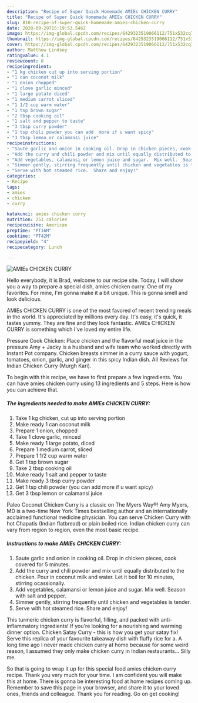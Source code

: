 ```yaml
---
description: "Recipe of Super Quick Homemade AMIEs CHICKEN CURRY"
title: "Recipe of Super Quick Homemade AMIEs CHICKEN CURRY"
slug: 810-recipe-of-super-quick-homemade-amies-chicken-curry
date: 2020-09-29T15:19:53.546Z
image: https://img-global.cpcdn.com/recipes/6429323519066112/751x532cq70/amies-chicken-curry-recipe-main-photo.jpg
thumbnail: https://img-global.cpcdn.com/recipes/6429323519066112/751x532cq70/amies-chicken-curry-recipe-main-photo.jpg
cover: https://img-global.cpcdn.com/recipes/6429323519066112/751x532cq70/amies-chicken-curry-recipe-main-photo.jpg
author: Matthew Lindsey
ratingvalue: 4.1
reviewcount: 8
recipeingredient:
- "1 kg chicken cut up into serving portion"
- "1 can coconut milk"
- "1 onion chopped"
- "1 clove garlic minced"
- "1 large potato diced"
- "1 medium carrot sliced"
- "1 1/2 cup warm water"
- "1 tsp brown sugar"
- "2 tbsp cooking oil"
- "1 salt and pepper to taste"
- "3 tbsp curry powder"
- "1 tsp chili powder you can add  more if u want spicy"
- "3 tbsp lemon or calamansi juice"
recipeinstructions:
- "Saute garlic and onion in cooking oil. Drop in chicken pieces, cook covered for 5 minutes."
- "Add the curry and chili powder and mix until equally distributed to the chicken.  Pour in coconut milk and water.  Let it boil for 10 minutes, stirring ocassionally."
- "Add vegetables, calamansi or lemon juice and sugar.  Mix well.  Season with salt and pepper."
- "Simmer gently, stirring frequently until chicken and vegetables is tender."
- "Serve with hot steamed rice.  Share and enjoy!"
categories:
- Recipe
tags:
- amies
- chicken
- curry

katakunci: amies chicken curry 
nutrition: 251 calories
recipecuisine: American
preptime: "PT16M"
cooktime: "PT42M"
recipeyield: "4"
recipecategory: Lunch

---
```



![AMIEs CHICKEN CURRY](https://img-global.cpcdn.com/recipes/6429323519066112/751x532cq70/amies-chicken-curry-recipe-main-photo.jpg)

Hello everybody, it is Brad, welcome to our recipe site. Today, I will show you a way to prepare a special dish, amies chicken curry. One of my favorites. For mine, I'm gonna make it a bit unique. This is gonna smell and look delicious.

AMIEs CHICKEN CURRY is one of the most favored of recent trending meals in the world. It's appreciated by millions every day. It's easy, it's quick, it tastes yummy. They are fine and they look fantastic. AMIEs CHICKEN CURRY is something which I've loved my entire life.

Pressure Cook Chicken: Place chicken and the flavorful meat juice in the pressure Amy + Jacky is a husband and wife team who worked directly with Instant Pot company. Chicken breasts simmer in a curry sauce with yogurt, tomatoes, onion, garlic, and ginger in this spicy Indian dish. All Reviews for Indian Chicken Curry (Murgh Kari).


To begin with this recipe, we have to first prepare a few ingredients. You can have amies chicken curry using 13 ingredients and 5 steps. Here is how you can achieve that.

<!--inarticleads1-->

##### The ingredients needed to make AMIEs CHICKEN CURRY:

1. Take 1 kg chicken, cut up into serving portion
1. Make ready 1 can coconut milk
1. Prepare 1 onion, chopped
1. Take 1 clove garlic, minced
1. Make ready 1 large potato, diced
1. Prepare 1 medium carrot, sliced
1. Prepare 1 1/2 cup warm water
1. Get 1 tsp brown sugar
1. Take 2 tbsp cooking oil
1. Make ready 1 salt and pepper to taste
1. Make ready 3 tbsp curry powder
1. Get 1 tsp chili powder (you can add  more if u want spicy)
1. Get 3 tbsp lemon or calamansi juice


Paleo Coconut Chicken Curry is a classic on The Myers Way®! Amy Myers, MD is a two-time New York Times bestselling author and an internationally acclaimed functional medicine physician. You can serve Chicken Curry with hot Chapatis (Indian flatbread) or plain boiled rice. Indian chicken curry can vary from region to region, even the most basic recipe. 

<!--inarticleads2-->

##### Instructions to make AMIEs CHICKEN CURRY:

1. Saute garlic and onion in cooking oil. Drop in chicken pieces, cook covered for 5 minutes.
1. Add the curry and chili powder and mix until equally distributed to the chicken.  Pour in coconut milk and water.  Let it boil for 10 minutes, stirring ocassionally.
1. Add vegetables, calamansi or lemon juice and sugar.  Mix well.  Season with salt and pepper.
1. Simmer gently, stirring frequently until chicken and vegetables is tender.
1. Serve with hot steamed rice.  Share and enjoy!


This turmeric chicken curry is flavorful, filling, and packed with anti-inflammatory ingredients! If you&#39;re looking for a nourishing and warming dinner option. Chicken Satay Curry - this is how you get your satay fix! Serve this replica of your favourite takeaway dish with fluffy rice for a. A long time ago I never made chicken curry at home because for some weird reason, I assumed they only make chicken curry in Indian restaurants… Silly me. 

So that is going to wrap it up for this special food amies chicken curry recipe. Thank you very much for your time. I am confident you will make this at home. There is gonna be interesting food at home recipes coming up. Remember to save this page in your browser, and share it to your loved ones, friends and colleague. Thank you for reading. Go on get cooking!
